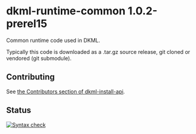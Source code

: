 # dkml-runtime-common 1.0.2-prerel15

Common runtime code used in DKML.

Typically this code is downloaded as a .tar.gz source release, git cloned
or vendored (git submodule).

## Contributing

See [the Contributors section of dkml-install-api](https://github.com/diskuv/dkml-install-api/blob/main/contributors/README.md).

## Status

[![Syntax check](https://github.com/diskuv/dkml-runtime-common/actions/workflows/syntax.yml/badge.svg)](https://github.com/diskuv/dkml-runtime-common/actions/workflows/syntax.yml)
